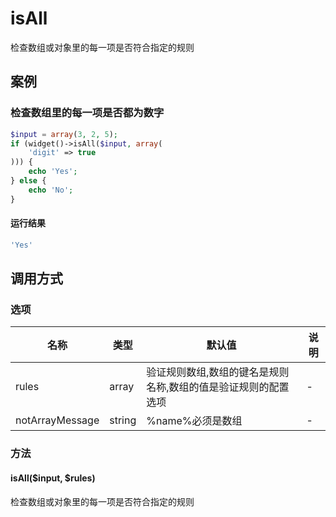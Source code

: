isAll
=====

检查数组或对象里的每一项是否符合指定的规则

案例
----

### 检查数组里的每一项是否都为数字
```php
$input = array(3, 2, 5);
if (widget()->isAll($input, array(
    'digit' => true
))) {
    echo 'Yes';
} else {
    echo 'No';
}
```

#### 运行结果
```php
'Yes'
```

调用方式
--------

### 选项

| 名称                | 类型    | 默认值                                                         | 说明              |
|---------------------|---------|----------------------------------------------------------------|-------------------|
| rules               | array   | 验证规则数组,数组的键名是规则名称,数组的值是验证规则的配置选项 | -                 |
| notArrayMessage     | string  | %name%必须是数组                                               | -                 |

### 方法

#### isAll($input, $rules)
检查数组或对象里的每一项是否符合指定的规则
